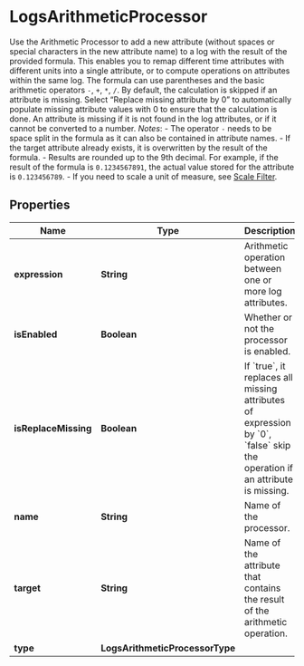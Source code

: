 

# LogsArithmeticProcessor

Use the Arithmetic Processor to add a new attribute (without spaces or special characters in the new attribute name) to a log with the result of the provided formula. This enables you to remap different time attributes with different units into a single attribute, or to compute operations on attributes within the same log.  The formula can use parentheses and the basic arithmetic operators `-`, `+`, `*`, `/`.  By default, the calculation is skipped if an attribute is missing. Select “Replace missing attribute by 0” to automatically populate missing attribute values with 0 to ensure that the calculation is done. An attribute is missing if it is not found in the log attributes, or if it cannot be converted to a number.  *Notes*:  - The operator `-` needs to be space split in the formula as it can also be contained in attribute names. - If the target attribute already exists, it is overwritten by the result of the formula. - Results are rounded up to the 9th decimal. For example, if the result of the formula is `0.1234567891`,   the actual value stored for the attribute is `0.123456789`. - If you need to scale a unit of measure,   see [Scale Filter](https://docs.datadoghq.com/logs/log_configuration/parsing/?tab=filter#matcher-and-filter).

## Properties

Name | Type | Description | Notes
------------ | ------------- | ------------- | -------------
**expression** | **String** | Arithmetic operation between one or more log attributes. | 
**isEnabled** | **Boolean** | Whether or not the processor is enabled. |  [optional]
**isReplaceMissing** | **Boolean** | If &#x60;true&#x60;, it replaces all missing attributes of expression by &#x60;0&#x60;, &#x60;false&#x60; skip the operation if an attribute is missing. |  [optional]
**name** | **String** | Name of the processor. |  [optional]
**target** | **String** | Name of the attribute that contains the result of the arithmetic operation. | 
**type** | **LogsArithmeticProcessorType** |  | 



